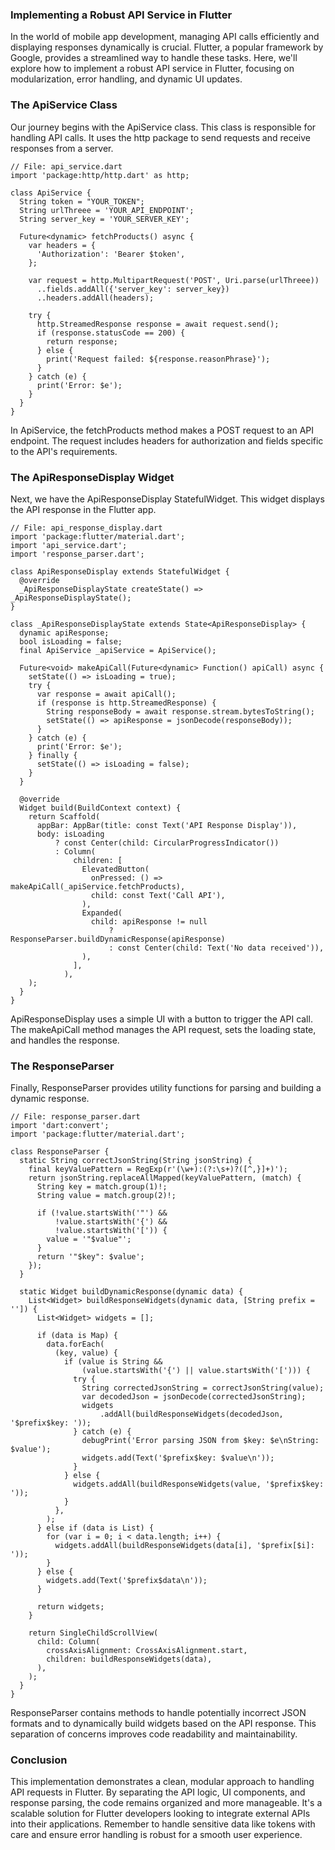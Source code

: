 ### Implementing a Robust API Service in Flutter
In the world of mobile app development, managing API calls efficiently and displaying responses dynamically is crucial. Flutter, a popular framework by Google, provides a streamlined way to handle these tasks. Here, we'll explore how to implement a robust API service in Flutter, focusing on modularization, error handling, and dynamic UI updates.

### The ApiService Class
Our journey begins with the ApiService class. This class is responsible for handling API calls. It uses the http package to send requests and receive responses from a server.

```
// File: api_service.dart
import 'package:http/http.dart' as http;

class ApiService {
  String token = "YOUR_TOKEN";
  String urlThreee = 'YOUR_API_ENDPOINT';
  String server_key = 'YOUR_SERVER_KEY';

  Future<dynamic> fetchProducts() async {
    var headers = {
      'Authorization': 'Bearer $token',
    };

    var request = http.MultipartRequest('POST', Uri.parse(urlThreee))
      ..fields.addAll({'server_key': server_key})
      ..headers.addAll(headers);

    try {
      http.StreamedResponse response = await request.send();
      if (response.statusCode == 200) {
        return response;
      } else {
        print('Request failed: ${response.reasonPhrase}');
      }
    } catch (e) {
      print('Error: $e');
    }
  }
}
```

In ApiService, the fetchProducts method makes a POST request to an API endpoint. The request includes headers for authorization and fields specific to the API's requirements.

### The ApiResponseDisplay Widget
Next, we have the ApiResponseDisplay StatefulWidget. This widget displays the API response in the Flutter app.

```
// File: api_response_display.dart
import 'package:flutter/material.dart';
import 'api_service.dart';
import 'response_parser.dart';

class ApiResponseDisplay extends StatefulWidget {
  @override
  _ApiResponseDisplayState createState() => _ApiResponseDisplayState();
}

class _ApiResponseDisplayState extends State<ApiResponseDisplay> {
  dynamic apiResponse;
  bool isLoading = false;
  final ApiService _apiService = ApiService();

  Future<void> makeApiCall(Future<dynamic> Function() apiCall) async {
    setState(() => isLoading = true);
    try {
      var response = await apiCall();
      if (response is http.StreamedResponse) {
        String responseBody = await response.stream.bytesToString();
        setState(() => apiResponse = jsonDecode(responseBody));
      }
    } catch (e) {
      print('Error: $e');
    } finally {
      setState(() => isLoading = false);
    }
  }

  @override
  Widget build(BuildContext context) {
    return Scaffold(
      appBar: AppBar(title: const Text('API Response Display')),
      body: isLoading
          ? const Center(child: CircularProgressIndicator())
          : Column(
              children: [
                ElevatedButton(
                  onPressed: () => makeApiCall(_apiService.fetchProducts),
                  child: const Text('Call API'),
                ),
                Expanded(
                  child: apiResponse != null
                      ? ResponseParser.buildDynamicResponse(apiResponse)
                      : const Center(child: Text('No data received')),
                ),
              ],
            ),
    );
  }
}
```

ApiResponseDisplay uses a simple UI with a button to trigger the API call. The makeApiCall method manages the API request, sets the loading state, and handles the response.

### The ResponseParser
Finally, ResponseParser provides utility functions for parsing and building a dynamic response.

```
// File: response_parser.dart
import 'dart:convert';
import 'package:flutter/material.dart';

class ResponseParser {
  static String correctJsonString(String jsonString) {
    final keyValuePattern = RegExp(r'(\w+):(?:\s+)?([^,}]+)');
    return jsonString.replaceAllMapped(keyValuePattern, (match) {
      String key = match.group(1)!;
      String value = match.group(2)!;

      if (!value.startsWith('"') &&
          !value.startsWith('{') &&
          !value.startsWith('[')) {
        value = '"$value"';
      }
      return '"$key": $value';
    });
  }

  static Widget buildDynamicResponse(dynamic data) {
    List<Widget> buildResponseWidgets(dynamic data, [String prefix = '']) {
      List<Widget> widgets = [];

      if (data is Map) {
        data.forEach(
          (key, value) {
            if (value is String &&
                (value.startsWith('{') || value.startsWith('['))) {
              try {
                String correctedJsonString = correctJsonString(value);
                var decodedJson = jsonDecode(correctedJsonString);
                widgets
                    .addAll(buildResponseWidgets(decodedJson, '$prefix$key: '));
              } catch (e) {
                debugPrint('Error parsing JSON from $key: $e\nString: $value');
                widgets.add(Text('$prefix$key: $value\n'));
              }
            } else {
              widgets.addAll(buildResponseWidgets(value, '$prefix$key: '));
            }
          },
        );
      } else if (data is List) {
        for (var i = 0; i < data.length; i++) {
          widgets.addAll(buildResponseWidgets(data[i], '$prefix[$i]: '));
        }
      } else {
        widgets.add(Text('$prefix$data\n'));
      }

      return widgets;
    }

    return SingleChildScrollView(
      child: Column(
        crossAxisAlignment: CrossAxisAlignment.start,
        children: buildResponseWidgets(data),
      ),
    );
  }
}

```

ResponseParser contains methods to handle potentially incorrect JSON formats and to dynamically build widgets based on the API response. This separation of concerns improves code readability and maintainability.

### Conclusion
This implementation demonstrates a clean, modular approach to handling API requests in Flutter. By separating the API logic, UI components, and response parsing, the code remains organized and more manageable. It's a scalable solution for Flutter developers looking to integrate external APIs into their applications. Remember to handle sensitive data like tokens with care and ensure error handling is robust for a smooth user experience.
